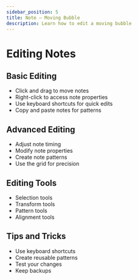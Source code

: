 ```yaml
---
sidebar_position: 5
title: Note — Moving Bubble
description: Learn how to edit a moving bubble
---
```


# Editing Notes

## Basic Editing
- Click and drag to move notes
- Right-click to access note properties
- Use keyboard shortcuts for quick edits
- Copy and paste notes for patterns

## Advanced Editing
- Adjust note timing
- Modify note properties
- Create note patterns
- Use the grid for precision

## Editing Tools
- Selection tools
- Transform tools
- Pattern tools
- Alignment tools

## Tips and Tricks
- Use keyboard shortcuts
- Create reusable patterns
- Test your changes
- Keep backups 